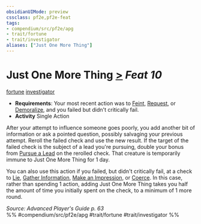```yaml
---
obsidianUIMode: preview
cssclass: pf2e,pf2e-feat
tags:
- compendium/src/pf2e/apg
- trait/fortune
- trait/investigator
aliases: ["Just One More Thing"]
---
```

# Just One More Thing  [>](rules/core-rulebook/chapter-9-playing-the-game.md#Actions "Single Action") *Feat 10*  
[fortune](rules/traits/fortune.md "Fortune Effect Trait")  [investigator](rules/traits/investigator-apg.md "Investigator Class Trait")  

- **Requirements**: Your most recent action was to [Feint](rules/actions/feint.md), [Request](rules/actions/request.md), or [Demoralize](rules/actions/demoralize.md), and you failed but didn't critically fail.
- **Activity** Single Action

After your attempt to influence someone goes poorly, you add another bit of information or ask a pointed question, possibly salvaging your previous attempt. Reroll the failed check and use the new result. If the target of the failed check is the subject of a lead you're pursuing, double your bonus from [Pursue a Lead](rules/actions/pursue-a-lead-apg.md) on the rerolled check. That creature is temporarily immune to Just One More Thing for 1 day.

You can also use this action if you failed, but didn't critically fail, at a check to [Lie](rules/actions/lie.md), [Gather Information](rules/actions/gather-information.md), [Make an Impression](rules/actions/make-an-impression.md), or [Coerce](rules/actions/coerce.md). In this case, rather than spending 1 action, adding Just One More Thing takes you half the amount of time you initially spent on the check, to a minimum of 1 more round.

*Source: Advanced Player's Guide p. 63*  
%% #compendium/src/pf2e/apg #trait/fortune #trait/investigator %%